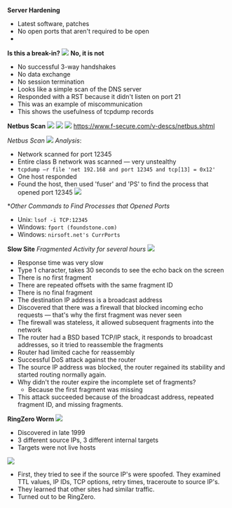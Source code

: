  **Server Hardening**
- Latest software, patches
- No open ports that aren't required to be open
-


**Is this a break-in?**
![](Pasted%20image%2020240202121946%201.png)
**No, it is not**
- No successful 3-way handshakes
- No data exchange
- No session termination
- Looks like a simple scan of the DNS server
- Responded with a RST because it didn't listen on port 21
- This was an example of miscommunication
- This shows the usefulness of tcpdump records

**Netbus Scan**
![](Pasted%20image%2020240202122054%201.png)
![](Pasted%20image%2020240202122224%201.png)
![](Pasted%20image%2020240202122440%201.png)
https://www.f-secure.com/v-descs/netbus.shtml

*Netbus Scan*
![](Pasted%20image%2020240202122507%201.png)
*Analysis*:
- Network scanned for port 12345
- Entire class B network was scanned — very unstealthy
- `tcpdump —r file 'net 192.168 and port 12345 and tcp[13] = 0x12'`
- One host responded
- Found the host, then used 'fuser' and 'PS' to find the process that opened port 12345
![](Pasted%20image%2020240202122757%201.png)

**Other Commands to Find Processes that Opened Ports*
- Unix: `lsof -i TCP:12345`
- Windows: `fport (foundstone.com)`
- Windows: `nirsoft.net's CurrPorts`

**Slow Site**
*Fragmented Activity for several hours*
![](Pasted%20image%2020240202123304%201.png)
- Response time was very slow
- Type 1 character, takes 30 seconds to see the echo back on the screen
- There is no first fragment
- There are repeated offsets with the same fragment ID
- There is no final fragment
- The destination IP address is a broadcast address
- Discovered that there was a firewall that blocked incoming echo requests — that's why the first fragment was never seen
- The firewall was stateless, it allowed subsequent fragments into the network
- The router had a BSD based TCP/IP stack, it responds to broadcast addresses, so it tried to reassemble the fragments
- Router had limited cache for reassembly
- Successful DoS attack against the router
- The source IP address was blocked, the router regained its stability and started routing normally again.
- Why didn't the router expire the incomplete set of fragments? 
	- Because the first fragment was missing
- This attack succeeded because of the broadcast address, repeated fragment ID, and missing fragments.

**RingZero Worm**
![](Pasted%20image%2020240202125222%201.png)
- Discovered in late 1999
- 3 different source IPs, 3 different internal targets
- Targets were not live hosts

![](Pasted%20image%2020240202125550%201.png)
- First, they tried to see if the source IP's were spoofed. They examined TTL values, IP IDs, TCP options, retry times, traceroute to source IP's.
- They learned that other sites had similar traffic.
- Turned out to be RingZero.